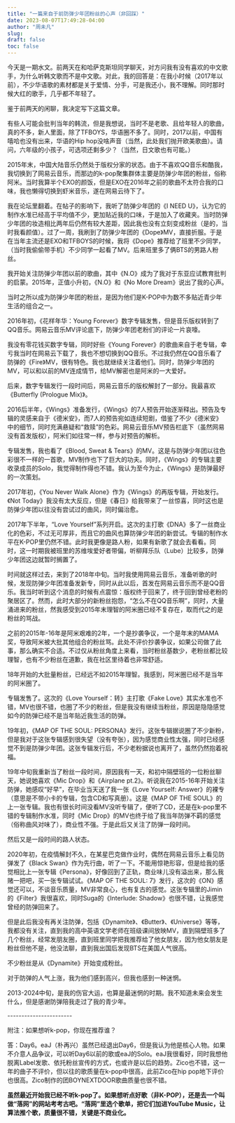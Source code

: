 ```yaml
---
title: "一篇来自于前防弹少年团粉丝的心声（非回踩）"
date: 2023-08-07T17:49:28-04:00
author: "周未凡"
slug:
draft: false
toc: false
---
```

<p>今天是一期水文。前两天在和哈萨克斯坦同学聊天，对方问我有没有喜欢的中文歌手，为什么听韩文歌而不是中文歌。对此，我的回答是：在我小时候（2017年以前），不少华语歌的素材都是关于爱情、分手，可是我还小，我不理解。同时那时候大红的歌手，几乎都不年轻了。</p>
<p>鉴于前两天的闲聊，我决定写下这篇文章。</p>
<p>有些人可能会批判当年的韩流，但是我想说，当时不是老歌、且给年轻人的歌曲，真的不多，新人里面，除了TFBOYS，华语圈不多了。同时，2017以前，中国有嘻哈也没有出来，华语的Hip hop没啥声音（当然，此处我们抛开欧美歌曲）。请问，六年级的小孩子，可选项还剩多少？（当然，日文歌也有可能。）</p>
<p>2015年末，中国大陆音乐仍然处于版权分家的状态。由于不喜欢QQ音乐和酷我，我切换到了网易云音乐，而那边的k-pop聚集群体主要是防弹少年团的粉丝，俗称阿米。当时我算半个EXO的颜饭，但是EXO在2016年之前的歌曲不太符合我的口味，我也懒得切换到虾米音乐，遂在网易云待下了。</p>
<p>我在论坛里翻着。在帖子的影响下，我听了防弹少年团的《I NEED U》，认为它的制作水准已经高于平均值不少，更加贴近我的口味，于是加入了收藏夹。当时防弹少年团的妆造相比两年后仍然有较大差距，因此我也没有立刻变成粉丝（是的，当时我看颜值）。过了一周，我刷到了防弹少年团的《Dope》MV，直接折服。于是在当年主流还是EXO和TFBOYS的时候，我将《Dope》推荐给了班里不少同学，（当时我偷偷带手机）不少同学一起看了MV。后来班里多了俩BTS的男路人粉丝。</p>
<p>我开始关注防弹少年团以前的歌曲，其中《N.O》成为了我对于东亚应试教育批判的启蒙。2015年，正值小升初，《N.O》和《No More Dream》说出了我的心声。</p>
<p>当时之所以成为防弹少年团的粉丝，是因为他们是K-POP中为数不多贴近青少年生活的组合之一。</p>
<p>2016年初，《花样年华：Young Forever》数字专辑发售，但是音乐版权转到了QQ音乐。网易云音乐MV评论底下，防弹少年团老粉们的评论一片哀嚎。<p>
<p>我没有零花钱买数字专辑，同时好些《Young Forever》的歌曲来自于老专辑，幸亏我当时在网易云下载了，我也不想切换到QQ音乐。不过我仍然在QQ音乐看了防弹的《Fire》MV，很有特色。我也就继续关注着他们。同时，防弹少年团的MV，可以和以前的MV连成情节，给MV解密也是阿米的一大爱好。</p>
<p>后来，数字专辑发行一段时间后，网易云音乐的版权解封了一部分。我最喜欢《Butterfly (Prologue Mix)》。</p>
<p>2016后半年，《Wings》准备发行，《Wings》的7人预告开始逐渐释出。预告及专辑的灵感来自于《德米安》，而7人的预告宛如连续短剧，借鉴了不少《德米安》中的细节，同时充满悬疑和“救赎”的色彩。网易云音乐MV预告栏底下（虽然网易没有首发版权），阿米们如往常一样，参与对预告的解析。</p>
<p>专辑发售，我也看了《Blood, Sweat & Tears》的MV。这是与防弹少年团以往色彩很不一样的一首歌，MV制作也下了巨大的功夫。同时，《Wings》的专辑主要收录成员的Solo，我觉得制作得也不错。我认为至今为止，《Wings》是防弹最好的一次策划。</p>
<p>2017年初，《You Never Walk Alone》作为《Wings》的再版专辑，开始发行。《Not Today》我没有太大反应，但是《春日》给我带来了一丝惊喜，同时这也是防弹少年团以往没有尝试过的曲风，同时偏治愈。</p>
<p>2017年下半年，“Love Yourself”系列开启。这次的主打歌《DNA》多了一丝商业化的色彩，不过无可厚非，而且它的曲风也算防弹少年团的新尝试。专辑的制作水平在K-POP里仍然不错。此时我更像是路人粉，如果有新歌了就会去看看。同时，这一时期我被班里的苏维埃爱好者带偏，听柳拜乐队（Lube）比较多，防弹少年团这边就暂时搁置了。</p>
<p>时间就这样过去，来到了2018年中旬。当时我使用网易云音乐，准备听歌的时候，发现防弹少年团准备发新专，同时从此以后，首发在网易云音乐而不是QQ音乐。我当时听到这个消息的时候有点震惊：版权终于回来了，终于回到曾经老粉的聚居区了。然而，此时大部分的新粉丝抱怨，“怎么不在QQ音乐啊”，同时，大量涌进来的粉丝，然我感受到2015年末理智的阿米圈已经不复存在，取而代之的是粉丝的骂战。</p>
<p>之前的2015年-16年是阿米艰难的2年，一个是抄袭争议，一个是年末的MAMA奖，导致阿米被大批其他组合的粉丝骂。此处不评价抄袭争议，如果公司做了此事，那么确实不合适。不过仅从粉丝角度上来看，当时粉丝基数少，老粉丝都比较理智，也有不少粉丝在道歉，我在社区里待着也非常舒适。</p>
<p>18年开始的大批量粉丝，已经远不如2015年理智。我感到，阿米圈已经不是当年的阿米圈了。</p>
<p>专辑发售了。这次的《Love Yourself：转》主打歌《Fake Love》其实水准也不错，MV也很不错，也圈了不少的粉丝，但是我没有继续当粉丝，原因是隐隐感觉如今的防弹已经不是当年贴近我生活的防弹。</p>
<p>19年初，《MAP OF THE SOUL: PERSONA》发行。这张专辑据说圈了不少新粉，但是我对于这张专辑感到很失望（没有夸张），因为感觉商业性太强，同时已经感觉不到是防弹少年团。这张专辑发行后，不少老粉据说也离开了，虽然仍然抱着祝福。</p>
<p>19年中旬我重新当了粉丝一段时间，原因我有一天，和初中隔壁班的一位粉丝聊天，她说她喜欢《Mic Drop》和《Airplane pt.2》。听说我在2015-16年开始关注防弹，她感叹“好早”，在毕业当天送了我一张《Love Yourself: Answer》的裸专（意思是不带小卡的专辑，包含CD和写真册）。这是《MAP OF THE SOUL》的上一张专辑。我也有很长时间没看MV没听专辑了，便听了CD，还是在k-pop里不错的专辑制作水准，同时《Mic Drop》的MV也终于给了我当年防弹不羁的感觉（俗称曲风对味了），商业性不强。于是此后又关注了防弹一段时间。</p>
<p>然后又是一段时间的路人状态。</p>
<p>2020年初，在疫情解封不久，在某星巴克做作业时，偶然在网易云音乐上看见防弹发了《Black Swan》作为先行曲，听了一下。不能用惊艳形容，但是给我的感觉相比上一张专辑《Persona》，好像回到了正轨，商业味儿没有溢出来，那么我赌一把吧，买一张专辑试试。《MAP OF THE SOUL: 7》发行，这次的《ON》感觉还可以，不谈音乐质量，MV非常良心，也有复古的感觉。这张专辑里的Jimin的《Filter》我很喜欢，同时Suga的《Interlude: Shadow》也很不错，让我感觉曾经的防弹回来了。</p>
<p>但是此后我没有再关注防弹，包括《Dynamite》、《Butter》、《Universe》等等，我都没有关注，直到我的高中英语文学老师在班级课间放映MV，直到隔壁班多了几个粉丝，经常发朋友圈，直到班里同学把我推荐给了他女朋友，因为他女朋友是粉丝但他不是，他没法聊，直到我出国后发现BTS在美国人气很高。</p>
<p>不少粉丝是从《Dynamite》开始变成粉丝。</p>
<p>对于防弹的人气上涨，我为他们感到高兴，但我也感到一种迷惘。</p>
<p>2013-2024中旬，是我的伤官大运，也算是最迷惘的时期。我不知道未来会发生什么，但是感谢防弹陪我走过了我的青少年。</p>
<p>-----------------------</p>
<p>附注：如果想听k-pop，你现在推荐谁？</p>
<p>答：Day6。eaJ（朴再兴）虽然已经退出Day6，但是我认为他是核心人物。如果不介意人品争议，可以听Day6以前的歌或eaJ的Solo。eaJ我很看好，同时我想他脱离Label发歌、依托粉丝宣传的方式，也或许是以后的趋势。Zico也不错，这一年的曲子不评价，但以往的歌质量在k-pop中很高，此前Zico在hip pop地下评价也很高。Zico制作的团BOYNEXTDOOR歌曲质量也很不错。</p>
<p><b>虽然最近开始我已经不听k-pop了。如果想听点好歌（非K-POP），还是去一个叫做“落网”的网站考考古吧。“落网”里选个歌单，把它们加进YouTube Music，让算法推个歌，质量很不错，关键是不商业化。</b></p>